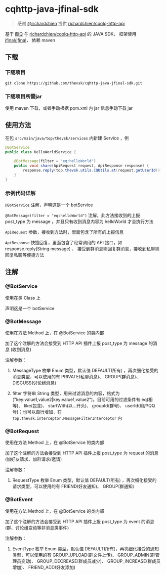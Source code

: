 # cqhttp-java-jfinal-sdk 

> 感谢 [@richardchien](https://github.com/richardchien) 提供 [richardchien/coolq-http-api](https://github.com/richardchien/coolq-http-api)

基于 [酷Q](https://cqp.cc/) 与 [richardchien/coolq-http-api](https://github.com/richardchien/coolq-http-api) 的 JAVA SDK， 框架使用 [jfinal/jfinal](https://github.com/jfinal/jfinal)， 依赖 maven

## 下载

### 下载项目

```base
git clone https://github.com/thevsk/cqhttp-java-jfinal-sdk.git
```

### 下载项目所需jar

使用 maven 下载，或者手动根据 pom.xml 内 jar 信息手动下载 jar

## 使用方法

在包 `src/main/java/top/thevsk/services` 内新建 Service ，例

```java
@BotService
public class HelloWorldService {
    
    @BotMessage(filter = "eq:helloWorld")
    public void share(ApiRequest request, ApiResponse response) {
        response.reply(top.thevsk.utils.CQUtils.at(request.getUserId()) + "hello world!");
    }
}
```

### 示例代码详解

`@BotService` 注解，声明这是一个 botService

`@BotMessage(filter = "eq:helloWorld")` 注解，此方法接收到的上报 post_type 为 message ，并且只有收到消息内容为 helloWorld 才会执行方法

`ApiRequest` 参数，接收到方法时，里面包含了所有的上报信息

`ApiResponse` 快捷回复，里面包含了经常调用的 API 接口，如 response.reply(String message) ， 接受到群消息则回复群消息，接收到私聊则回复私聊等便捷方法

## 注解

### @BotService

使用在类 Class 上

声明这是一个 botService

### @BotMessage

使用在方法 Method 上，在 @BotService 的类内部

加了这个注解的方法会接受到 HTTP API 插件上报 post_type 为 message 的消息 (收到消息)

注解参数：

1. MessageType 枚举 Enum 类型，默认值 DEFAULT(所有) ，再次细化接受的消息类型，可以使用的有 PRIVATE(私聊消息)、 GROUP(群消息)、 DISCUSS(讨论组消息)

1. filter 字符串 String 类型，用来过滤消息的内容，格式为 ("key:value1,value2|key:value1,value2")，目前可用的过滤条件有 eq(相等)、 like(包含)、 startWith(以...开头)、 groupId(群号)、 userId(用户QQ号)；也可以自行增加，在 `top.thevsk.interceptor.MessageFilterInterceptor` 内

### @BotRequest

使用在方法 Method 上，在 @BotService 的类内部

加了这个注解的方法会接受到 HTTP API 插件上报 post_type 为 request 的消息 (加好友请求、加群请求/邀请)

注解参数：

1. RequestType 枚举 Enum 类型，默认值 DEFAULT(所有) ，再次细化接受的请求类型，可以使用的有 FRIEND(好友通知)、 GROUP(群通知)

### @BotEvent

使用在方法 Method 上，在 @BotService 的类内部

加了这个注解的方法会接受到 HTTP API 插件上报 post_type 为 event 的消息 (群、讨论组变动等非消息类事件)

注解参数：

1. EventType 枚举 Enum 类型，默认值 DEFAULT(所有)，再次细化接受的通知类型，可以使用的有 GROUP_UPLOAD(群文件上传)、 GROUP_ADMIN(群管理员变动)、 GROUP_DECREASE(群成员减少)、 GROUP_INCREASE(群成员增加)、 FRIEND_ADD(好友添加)


